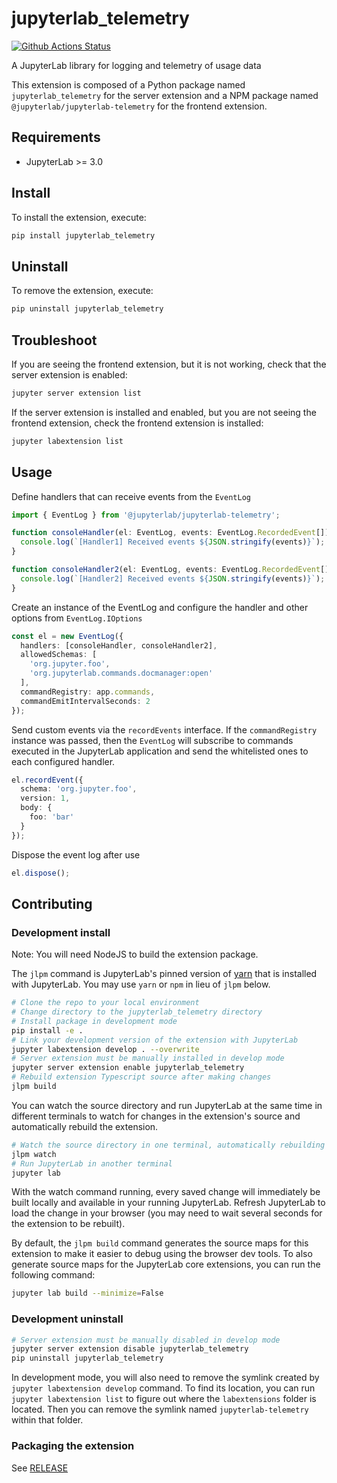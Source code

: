 # jupyterlab_telemetry

[![Github Actions Status](https://github.com/jupyterlab/jupyterlab-telemetry/workflows/Build/badge.svg)](https://github.com/jupyterlab/jupyterlab-telemetry/actions/workflows/build.yml)

A JupyterLab library for logging and telemetry of usage data

This extension is composed of a Python package named `jupyterlab_telemetry`
for the server extension and a NPM package named `@jupyterlab/jupyterlab-telemetry`
for the frontend extension.

## Requirements

- JupyterLab >= 3.0

## Install

To install the extension, execute:

```bash
pip install jupyterlab_telemetry
```

## Uninstall

To remove the extension, execute:

```bash
pip uninstall jupyterlab_telemetry
```

## Troubleshoot

If you are seeing the frontend extension, but it is not working, check
that the server extension is enabled:

```bash
jupyter server extension list
```

If the server extension is installed and enabled, but you are not seeing
the frontend extension, check the frontend extension is installed:

```bash
jupyter labextension list
```

## Usage

Define handlers that can receive events from the `EventLog`

```typescript
import { EventLog } from '@jupyterlab/jupyterlab-telemetry';

function consoleHandler(el: EventLog, events: EventLog.RecordedEvent[]) {
  console.log(`[Handler1] Received events ${JSON.stringify(events)}`);
}

function consoleHandler2(el: EventLog, events: EventLog.RecordedEvent[]) {
  console.log(`[Handler2] Received events ${JSON.stringify(events)}`);
}
```

Create an instance of the EventLog and configure the handler and other options from `EventLog.IOptions`

```typescript
const el = new EventLog({
  handlers: [consoleHandler, consoleHandler2],
  allowedSchemas: [
    'org.jupyter.foo',
    'org.jupyterlab.commands.docmanager:open'
  ],
  commandRegistry: app.commands,
  commandEmitIntervalSeconds: 2
});
```

Send custom events via the `recordEvents` interface. If the `commandRegistry` instance was passed, then the `EventLog` will subscribe to commands executed in the JupyterLab application and send the whitelisted ones to each configured handler.

```typescript
el.recordEvent({
  schema: 'org.jupyter.foo',
  version: 1,
  body: {
    foo: 'bar'
  }
});
```

Dispose the event log after use

```typescript
el.dispose();
```

## Contributing

### Development install

Note: You will need NodeJS to build the extension package.

The `jlpm` command is JupyterLab's pinned version of
[yarn](https://yarnpkg.com/) that is installed with JupyterLab. You may use
`yarn` or `npm` in lieu of `jlpm` below.

```bash
# Clone the repo to your local environment
# Change directory to the jupyterlab_telemetry directory
# Install package in development mode
pip install -e .
# Link your development version of the extension with JupyterLab
jupyter labextension develop . --overwrite
# Server extension must be manually installed in develop mode
jupyter server extension enable jupyterlab_telemetry
# Rebuild extension Typescript source after making changes
jlpm build
```

You can watch the source directory and run JupyterLab at the same time in different terminals to watch for changes in the extension's source and automatically rebuild the extension.

```bash
# Watch the source directory in one terminal, automatically rebuilding when needed
jlpm watch
# Run JupyterLab in another terminal
jupyter lab
```

With the watch command running, every saved change will immediately be built locally and available in your running JupyterLab. Refresh JupyterLab to load the change in your browser (you may need to wait several seconds for the extension to be rebuilt).

By default, the `jlpm build` command generates the source maps for this extension to make it easier to debug using the browser dev tools. To also generate source maps for the JupyterLab core extensions, you can run the following command:

```bash
jupyter lab build --minimize=False
```

### Development uninstall

```bash
# Server extension must be manually disabled in develop mode
jupyter server extension disable jupyterlab_telemetry
pip uninstall jupyterlab_telemetry
```

In development mode, you will also need to remove the symlink created by `jupyter labextension develop`
command. To find its location, you can run `jupyter labextension list` to figure out where the `labextensions`
folder is located. Then you can remove the symlink named `jupyterlab-telemetry` within that folder.

### Packaging the extension

See [RELEASE](RELEASE.md)
